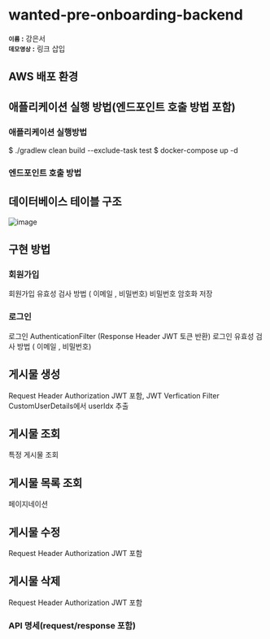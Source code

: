 # wanted-pre-onboarding-backend
**`이름` :**  강은서<br/>
**`데모영상` :** 링크 삽입<br/>

## AWS 배포 환경


## 애플리케이션 실행 방법(엔드포인트 호출 방법 포함)
### 애플리케이션 실행방법

  $ ./gradlew clean build --exclude-task test
  $ docker-compose up -d

### 엔드포인트 호출 방법


## 데이터베이스 테이블 구조
![image](https://github.com/kdmstj/wanted-pre-onboarding-backend/assets/62414231/e67533b9-af4f-452e-996d-5ef5e3c61ddf)

## 구현 방법
### 회원가입
회원가입 유효성 검사 방법 ( 이메일 , 비밀번호)
비밀번호 암호화 저장

### 로그인
로그인 AuthenticationFilter (Response Header JWT 토큰 반환)
로그인 유효성 검사 방법 ( 이메일 , 비밀번호)

## 게시물 생성
Request Header Authorization JWT 포함, JWT Verfication Filter
CustomUserDetails에서 userIdx 추출

## 게시물 조회
특정 게시물 조회

## 게시물 목록 조회
페이지네이션

## 게시물 수정
Request Header Authorization JWT 포함

## 게시물 삭제
Request Header Authorization JWT 포함

### API 명세(request/response 포함)
